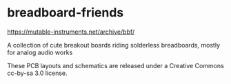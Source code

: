 breadboard-friends
==================

https://mutable-instruments.net/archive/bbf/

A collection of cute breakout boards riding solderless breadboards, mostly for analog audio works

These PCB layouts and schematics are released under a Creative Commons cc-by-sa
3.0 license.
